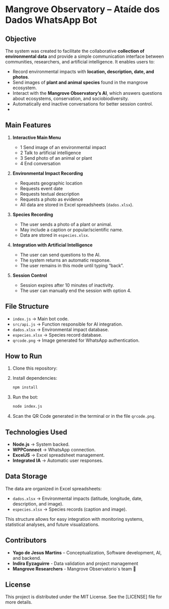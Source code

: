 # Mangrove Observatory – Ataíde dos Dados WhatsApp Bot

## Objective
The system was created to facilitate the collaborative **collection of environmental data** and provide a simple communication interface between communities, researchers, and artificial intelligence. It enables users to:
- Record environmental impacts with **location, description, date, and photos**.
- Send images of **plant and animal species** found in the mangrove ecosystem.
- Interact with the **Mangrove Observatory’s AI**, which answers questions about ecosystems, conservation, and sociobiodiversity.
- Automatically end inactive conversations for better session control.
- 
## Main Features

1. **Interactive Main Menu**
   - 1️ Send image of an environmental impact
   - 2️ Talk to artificial intelligence
   - 3️ Send photo of an animal or plant
   - 4️ End conversation

2. **Environmental Impact Recording**
   - Requests geographic location
   - Requests event date
   - Requests textual description
   - Requests a photo as evidence
   - All data are stored in Excel spreadsheets (`dados.xlsx`).

3. **Species Recording**
   - The user sends a photo of a plant or animal.
   - May include a caption or popular/scientific name.
   - Data are stored in `especies.xlsx`.

4. **Integration with Artificial Intelligence**
   - The user can send questions to the AI.
   - The system returns an automatic response.
   - The user remains in this mode until typing “back”.

5. **Session Control**
   - Session expires after 10 minutes of inactivity.
   - The user can manually end the session with option 4.

## File Structure

- `index.js` → Main bot code.
- `src/api.js` → Function responsible for AI integration.
- `dados.xlsx` → Environmental impact database.
- `especies.xlsx` → Species record database.
- `qrcode.png` → Image generated for WhatsApp authentication.

## How to Run

1. Clone this repository:

2. Install dependencies:
   ```bash
   npm install
   ```

3. Run the bot:
   ```bash
   node index.js
   ```

4. Scan the QR Code generated in the terminal or in the file `qrcode.png`.

## Technologies Used

- **Node.js** → System backed.
- **WPPConnect** → WhatsApp connection.
- **ExcelJS** → Excel spreadsheet management.
- **Integrated IA** → Automatic user responses.

## Data Storage

The data are organized in Excel spreadsheets:

- `dados.xlsx` → Environmental impacts (latitude, longitude, date, description, and image).
- `especies.xlsx` → Species records (caption and image).

This structure allows for easy integration with monitoring systems, statistical analyses, and future visualizations.

## Contributors

- **Yago de Jesus Martins** – Conceptualization, Software development, AI, and backend.
- **Indira Eyzaguirre** - Data validation and project management
- **Mangrove Researchers** - Mangrove Observatorio´s team 🌱

## License

This project is distributed under the MIT License.
See the [LICENSE] file for more details.
